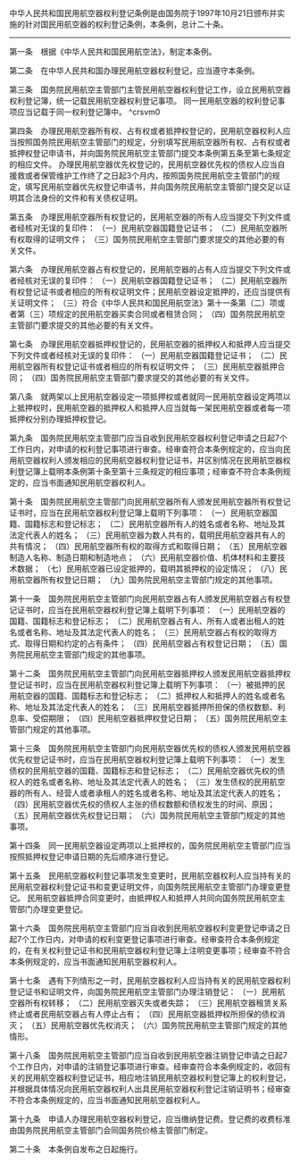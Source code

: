 中华人民共和国民用航空器权利登记条例是由国务院于1997年10月21日颁布并实施的针对国民用航空器的权利登记条例，本条例，总计二十条。
___
第一条　根据《中华人民共和国民用航空法》，制定本条例。

第二条　在中华人民共和国办理民用航空器权利登记，应当遵守本条例。

第三条　国务院民用航空主管部门主管民用航空器权利登记工作，设立民用航空器权利登记簿，统一记载民用航空器权利登记事项。
同一民用航空器的权利登记事项应当记载于同一权利登记簿中。 ^crsvm0

第四条　办理民用航空器所有权、占有权或者抵押权登记的，民用航空器权利人应当按照国务院民用航空主管部门的规定，分别填写民用航空器所有权、占有权或者抵押权登记申请书，并向国务院民用航空主管部门提交本条例第五条至第七条规定的相应文件。
办理民用航空器优先权登记的，民用航空器优先权的债权人应当自援救或者保管维护工作终了之日起3个月内，按照国务院民用航空主管部门的规定，填写民用航空器优先权登记申请书，并向国务院民用航空主管部门提交足以证明其合法身份的文件和有关债权证明。

第五条　办理民用航空器所有权登记的，民用航空器的所有人应当提交下列文件或者经核对无误的复印件：
（一）民用航空器国籍登记证书；
（二）民用航空器所有权取得的证明文件；
（三）国务院民用航空主管部门要求提交的其他必要的有关文件。

第六条　办理民用航空器占有权登记的，民用航空器的占有人应当提交下列文件或者经核对无误的复印件：
（一）民用航空器国籍登记证书；
（二）民用航空器所有权登记证书或者相应的所有权证明文件；民用航空器设定抵押的，还应当提供有关证明文件；
（三）符合《中华人民共和国民用航空法》第十一条第（二）项或者第（三）项规定的民用航空器买卖合同或者租赁合同；
（四）国务院民用航空主管部门要求提交的其他必要的有关文件。

第七条　办理民用航空器抵押权登记的，民用航空器的抵押权人和抵押人应当提交下列文件或者经核对无误的复印件：
（一）民用航空器国籍登记证书；
（二）民用航空器所有权登记证书或者相应的所有权证明文件；
（三）民用航空器抵押合同；
（四）国务院民用航空主管部门要求提交的其他必要的有关文件。

第八条　就两架以上民用航空器设定一项抵押权或者就同一民用航空器设定两项以上抵押权时，民用航空器的抵押权人和抵押人应当就每一架民用航空器或者每一项抵押权分别办理抵押权登记。

第九条　国务院民用航空主管部门应当自收到民用航空器权利登记申请之日起7个工作日内，对申请的权利登记事项进行审查。经审查符合本条例规定的，应当向民用航空器权利人颁发相应的民用航空器权利登记证书，并区别情况在民用航空器权利登记簿上载明本条例第十条至第十三条规定的相应事项；经审查不符合本条例规定的，应当书面通知民用航空器权利人。

第十条　国务院民用航空主管部门向民用航空器所有人颁发民用航空器所有权登记证书时，应当在民用航空器权利登记簿上载明下列事项：
（一）民用航空器国籍、国籍标志和登记标志；
（二）民用航空器所有人的姓名或者名称、地址及其法定代表人的姓名；
（三）民用航空器为数人共有的，载明民用航空器共有人的共有情况；
（四）民用航空器所有权的取得方式和取得日期；
（五）民用航空器制造人名称、制造日期和制造地点；
（六）民用航空器价值、机体材料和主要技术数据；
（七）民用航空器已设定抵押的，载明其抵押权的设定情况；
（八）民用航空器所有权登记日期；
（九）国务院民用航空主管部门规定的其他事项。

第十一条　国务院民用航空主管部门向民用航空器占有人颁发民用航空器占有权登记证书时，应当在民用航空器权利登记簿上载明下列事项：
（一）民用航空器的国籍、国籍标志和登记标志；
（二）民用航空器占有人、所有人或者出租人的姓名或者名称、地址及其法定代表人的姓名；
（三）民用航空器占有权的取得方式、取得日期和约定的占有条件；
（四）民用航空器占有权登记日期；
（五）国务院民用航空主管部门规定的其他事项。

第十二条　国务院民用航空主管部门向民用航空器抵押权人颁发民用航空器抵押权登记证书时，应当在民用航空器权利登记簿上载明下列事项：
（一）被抵押的民用航空器的国籍、国籍标志和登记标志；
（二）抵押权人和抵押人的姓名或者名称、地址及其法定代表人的姓名；
（三）民用航空器抵押所担保的债权数额、利息率、受偿期限；
（四）民用航空器抵押权登记日期；
（五）国务院民用航空主管部门规定的其他事项。

第十三条　国务院民用航空主管部门向民用航空器优先权的债权人颁发民用航空器优先权登记证书时，应当在民用航空器权利登记簿上载明下列事项：
（一）发生债权的民用航空器的国籍、国籍标志和登记标志；
（二）民用航空器优先权的债权人的姓名或者名称、地址及其法定代表人的姓名；
（三）发生债权的民用航空器的所有人、经营人或者承租人的姓名或者名称、地址及其法定代表人的姓名；
（四）民用航空器优先权的债权人主张的债权数额和债权发生的时间、原因；
（五）民用航空器优先权登记日期；
（六）国务院民用航空主管部门规定的其他事项。

第十四条　同一民用航空器设定两项以上抵押权的，国务院民用航空主管部门应当按照抵押权登记申请日期的先后顺序进行登记。

第十五条　民用航空器权利登记事项发生变更时，民用航空器权利人应当持有关的民用航空器权利登记证书和变更证明文件，向国务院民用航空主管部门办理变更登记。
民用航空器抵押合同变更时，由抵押权人和抵押人共同向国务院民用航空主管部门办理变更登记。

第十六条　国务院民用航空主管部门应当自收到民用航空器权利变更登记申请之日起7个工作日内，对申请的权利变更登记事项进行审查。经审查符合本条例规定的，在有关权利登记证书和民用航空器权利登记簿上注明变更事项；经审查不符合本条例规定的，应当书面通知民用航空器权利人。

第十七条　遇有下列情形之一时，民用航空器权利人应当持有关的民用航空器权利登记证书和证明文件，向国务院民用航空主管部门办理注销登记：
（一）民用航空器所有权转移；
（二）民用航空器灭失或者失踪；
（三）民用航空器租赁关系终止或者民用航空器占有人停止占有；
（四）民用航空器抵押权所担保的债权消灭；
（五）民用航空器优先权消灭；
（六）国务院民用航空主管部门规定的其他情形。

第十八条　国务院民用航空主管部门应当自收到民用航空器注销登记申请之日起7个工作日内，对申请的注销登记事项进行审查。经审查符合本条例规定的，收回有关的民用航空器权利登记证书，相应地注销民用航空器权利登记簿上的权利登记，并根据具体情况向民用航空器权利人出具民用航空器权利登记注销证明书；经审查不符合本条例规定的，应当书面通知民用航空器权利人。

第十九条　申请人办理民用航空器权利登记，应当缴纳登记费。登记费的收费标准由国务院民用航空主管部门会同国务院价格主管部门制定。

第二十条　本条例自发布之日起施行。